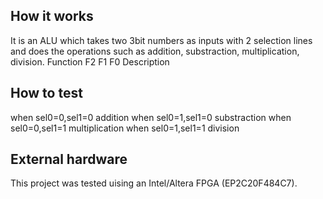 <!---

This file is used to generate your project datasheet. Please fill in the information below and delete any unused
sections.

You can also include images in this folder and reference them in the markdown. Each image must be less than
512 kb in size, and the combined size of all images must be less than 1 MB.
-->

## How it works

It is an ALU which takes two 3bit numbers as inputs with 2 selection lines and does the operations such as addition, substraction, multiplication, division.
Function	F2 F1 F0	Description

## How to test

when sel0=0,sel1=0 addition 
when sel0=1,sel1=0 substraction
when sel0=0,sel1=1 multiplication
when sel0=1,sel1=1 division


## External hardware

This project was tested uising an Intel/Altera FPGA (EP2C20F484C7).

